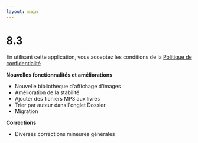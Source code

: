 ```yaml
---
layout: main
---
```


# 8.3

En utilisant cette application, vous acceptez les conditions de la [Politique de confidentialité](/wiki/PrivacyPolicy/fr)

**Nouvelles fonctionnalités et améliorations**

* Nouvelle bibliothèque d'affichage d'images
* Amélioration de la stabilité
* Ajouter des fichiers MP3 aux livres
* Trier par auteur dans l'onglet Dossier
* Migration

**Corrections**
* Diverses corrections mineures générales
